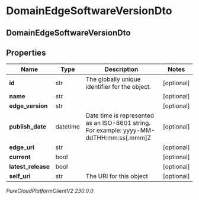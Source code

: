 # DomainEdgeSoftwareVersionDto

## DomainEdgeSoftwareVersionDto

## Properties

|Name | Type | Description | Notes|
|------------ | ------------- | ------------- | -------------|
| **id** | str | The globally unique identifier for the object. | [optional] |
| **name** | str |  | [optional] |
| **edge_version** | str |  | [optional] |
| **publish_date** | datetime | Date time is represented as an ISO-8601 string. For example: yyyy-MM-ddTHH:mm:ss[.mmm]Z | [optional] |
| **edge_uri** | str |  | [optional] |
| **current** | bool |  | [optional] |
| **latest_release** | bool |  | [optional] |
| **self_uri** | str | The URI for this object | [optional] |



_PureCloudPlatformClientV2 230.0.0_

